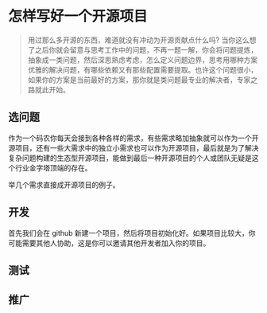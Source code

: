 # 怎样写好一个开源项目

> 用过那么多开源的东西，难道就没有冲动为开源贡献点什么吗? 当你这么想了之后你就会留意与思考工作中的问题，不再一题一解，你会将问题提炼，抽象成一类问题，然后深思熟虑考虑，怎么定义问题边界，思考用哪种方案优雅的解决问题，有哪些依赖又有那些配置需要提取。也许这个问题很小，如果你的方案是当前最好的方案，那你就是类问题最专业的解决者，专家之路就此开始。

## 选问题

作为一个码农你每天会接到各种各样的需求，有些需求略加抽象就可以作为一个开源项目，还有一些大需求中的独立小需求也可以作为开源项目，最后就是为了解决复杂问题构建的生态型开源项目，能做到最后一种开源项目的个人或团队无疑是这个行业金字塔顶端的存在。

举几个需求直接成开源项目的例子。

## 开发

首先我们会在 github 新建一个项目，然后将项目初始化好。如果项目比较大，你可能需要其他人协助，这是你可以邀请其他开发者加入你的项目。

## 测试

## 推广
